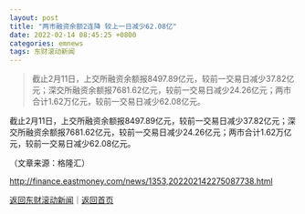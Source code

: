 ```yaml
---
layout: post
title: "两市融资余额2连降 较上一日减少62.08亿"
date: 2022-02-14 08:45:25 +0800
categories: emnews
tags: 东财滚动新闻
---
```

> 截止2月11日，上交所融资余额报8497.89亿元，较前一交易日减少37.82亿元；深交所融资余额报7681.62亿元，较前一交易日减少24.26亿元；两市合计1.62万亿元，较前一交易日减少62.08亿元。

<p>截止2月11日，上交所融资余额报8497.89亿元，较前一交易日减少37.82亿元；深交所融资余额报7681.62亿元，较前一交易日减少24.26亿元；两市合计1.62万亿元，较前一交易日减少62.08亿元。</p><p class="em_media">（文章来源：格隆汇）</p>

<http://finance.eastmoney.com/news/1353,202202142275087738.html>

[返回东财滚动新闻](//finews.withounder.com/emnews/)｜[返回首页](//finews.withounder.com/)